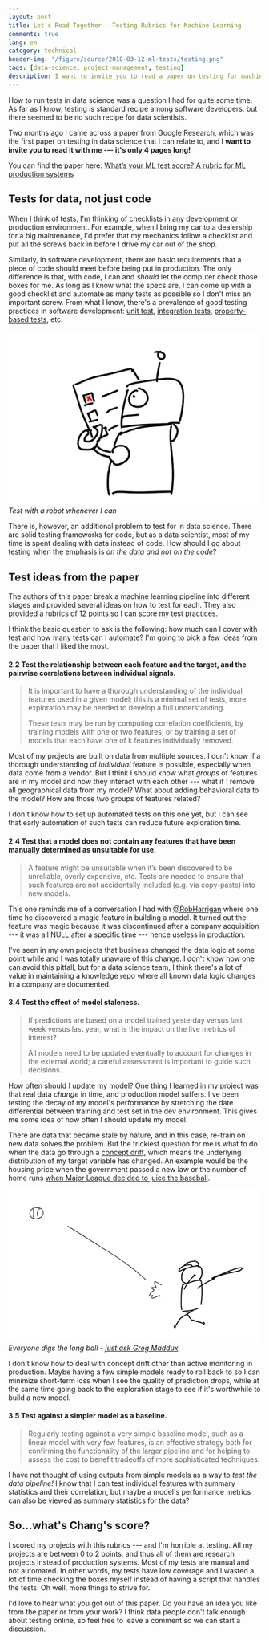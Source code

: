 ```yaml
---
layout: post
title: Let's Read Together - Testing Rubrics for Machine Learning
comments: true
lang: en
category: technical
header-img: "/figure/source/2018-03-12-ml-tests/testing.png"
tags: [data-science, project-management, testing]
description: I want to invite you to read a paper on testing for machine learning systems with me - only 4 pages long!
---
```


How to run tests in data science was a question I had for quite some time. As far as I know, testing is standard recipe among software developers, but there seemed to be no such recipe for data scientists.

Two months ago I came across a paper from Google Research, which was the first paper on testing in data science that I can relate to, and **I want to invite you to read it with me --- it's only 4 pages long!**

You can find the paper here: [What’s your ML test score? A rubric for ML production systems](https://research.google.com/pubs/pub45742.html)


## Tests for data, not just code

When I think of tests, I'm thinking of checklists in any development or production environment. For example, when I bring my car to a dealership for a big maintenance, I'd prefer that my mechanics follow a checklist and put all the screws back in before I drive my car out of the shop.


Similarly, in software development, there are basic requirements that a piece of code should meet before being put in production. The only difference is that, with code, I can and _should_ let the computer check those boxes for me. As long as I know what the specs are, I can come up with a good checklist and automate as many tests as possible so I don't miss an important screw. From what I know, there's a prevalence of good testing practices in software development: [unit test](https://en.wikipedia.org/wiki/Unit_testing), [integration tests](https://en.wikipedia.org/wiki/Integration_testing), [property-based tests](https://hypothesis.works/articles/what-is-property-based-testing/), etc.

![automated tesing with a robot](/figure/source/2018-03-12-ml-tests/testing.png)
*Test with a robot whenever I can*

There is, however, an additional problem to test for in data science. There are solid testing frameworks for code, but as a data scientist, most of my time is spent dealing with data instead of code. How should I go about testing when the emphasis is _on the data and not on the code_?


## Test ideas from the paper

The authors of this paper break a machine learning pipeline into different stages and provided several ideas on how to test for each. They also provided a rubrics of 12 points so I can score my test practices.

I think the basic question to ask is the following: how much can I cover with test and how many tests can I automate? I'm going to pick a few ideas from the paper that I liked the most.

#### 2.2 Test the relationship between each feature and the target, and the pairwise correlations between individual signals.
> It is important to have a thorough understanding of the individual features used in a given model; this is a minimal set of tests, more exploration may be needed to develop a full understanding.
>
> These tests may be run by computing correlation coefficients, by training models with one or two features, or by training a set of models that each have one of k features individually removed.

Most of my projects are built on data from multiple sources. I don't know if a thorough understanding of _individual_ feature is possible, especially when data come from a vendor. But I think I should know what _groups_ of features are in my model and how they interact with each other --- what if I remove all geographical data from my model? What about adding behavioral data to the model? How are those two groups of features related?

I don't know how to set up automated tests on this one yet, but I can see that early automation of such tests can reduce future exploration time.

#### 2.4 Test that a model does not contain any features that have been manually determined as unsuitable for use.
> A feature might be unsuitable when it’s been discovered to be unreliable, overly expensive, etc. Tests are needed to ensure that such features are not accidentally included (e.g. via copy-paste) into new models.

This one reminds me of a conversation I had with [@RobHarrigan](https://twitter.com/RobHarrigan89) where one time he discovered a magic feature in building a model. It turned out the feature was magic because it was discontinued after a company acquisition --- it was all NULL after a specific time --- hence useless in production.

I've seen in my own projects that business changed the data logic at some point while and I was totally unaware of this change. I don't know how one can avoid this pitfall, but for a data science team, I think there's a lot of value in maintaining a knowledge repo where all known data logic changes in a company are documented.

#### 3.4 Test the effect of model staleness.
> If predictions are based on a model trained yesterday versus last week versus last year, what is the impact on the live metrics of interest?
>
> All models need to be updated eventually to account for changes in the external world; a careful assessment is important to guide such decisions.

How often should I update my model? One thing I learned in my project was that real data _change_ in time, and production model suffers. I've been testing the decay of my model's performance by stretching the date differential between training and test set in the dev environment. This gives me some idea of how often I should update my model.

There are data that became stale by nature, and in this case, re-train on new data solves the problem. But the trickiest question for me is what to do when the data go through a [concept drift](https://en.wikipedia.org/wiki/Concept_drift), which means the underlying distribution of my target variable has changed. An example would be the housing price when the government passed a new law or the number of home runs [when Major League decided to juice the baseball](https://fivethirtyeight.com/features/juiced-baseballs/).

![everyone digs the juiced baseball](/figure/source/2018-03-12-ml-tests/long-ball.png)
*Everyone digs the long ball - [just ask Greg Maddux](https://www.youtube.com/watch?v=qLECMCargd8)*

I don't know how to deal with concept drift other than active monitoring in production. Maybe having a few simple models ready to roll back to so I can minimize short-term loss when I see the quality of prediction drops, while at the same time going back to the exploration stage to see if it's worthwhile to build a new model.

#### 3.5 Test against a simpler model as a baseline.
> Regularly testing against a very simple baseline model, such as a linear model with very few features, is an effective strategy both for confirming the functionality of the larger pipeline and for helping to assess the cost to benefit tradeoffs of more sophisticated techniques.

I have not thought of using outputs from simple models as a way to _test the data pipeline!_ I know that I can test individual features with summary statistics and their correlation, but maybe a model's performance metrics can also be viewed as summary statistics for the data?


## So...what's Chang's score?

I scored my projects with this rubrics --- and I'm horrible at testing. All my projects are between 0 to 2 points, and thus all of them are research projects instead of production systems. Most of my tests are manual and not automated. In other words, my tests have low coverage and I wasted a lot of time checking the boxes myself instead of having a script that handles the tests. Oh well, more things to strive for.

I'd love to hear what you got out of this paper. Do you have an idea you like from the paper or from your work? I think data people don't talk enough about testing online, so feel free to leave a comment so we can start a discussion.
